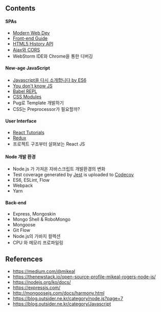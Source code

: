 ## Contents

#### SPAs

- [Modern Web Dev](https://github.com/dexteryy/spellbook-of-modern-webdev)
- [Front-end Guide](https://github.com/grab/front-end-guide)
- [HTML5 History API](https://developer.mozilla.org/en-US/docs/Web/API/History_API)
- [Ajax와 CORS](https://developer.mozilla.org/ko/docs/Web/HTTP/Access_control_CORS)
- WebStorm IDE와 Chrome을 통한 디버깅

#### New-age JavaScript

- [Javascript을 다시 소개합니다 by ES6](https://developer.mozilla.org/ko/docs/A_re-introduction_to_JavaScript)
- [You don't know JS](https://maximdenisov.gitbooks.io/you-don-t-know-js/content/)
- [Babel REPL](http://babeljs.io/repl/)
- [CSS Modules](https://github.com/css-modules/css-modules)
- Pug로 Template 개발하기
- CSS는 Preprocessor가 필요할까?


#### User Interface

- [React Tutorials](https://facebook.github.io/react/docs/hello-world.html)
- [Redux](https://deminoth.github.io/redux/)
- 프로젝트 구조부터 살펴보는 React JS

#### Node 개발 환경

- Node.js 가 가져온 자바스크립트 개발환경의 변화
- Test coverage generated by [Jest](http://facebook.github.io/jest/) is uploaded to [Codecov](https://codecov.io/)
- ES6, ESLint, Flow
- Webpack
- Yarn

#### Back-end

- Express, Mongoskin
- Mongo Shell & RoboMongo
- Mongoose
- Git Flow
- Node.js의 가바지 컬렉션
- CPU 와 메모리 프로파일링

## References

- https://medium.com/@mikeal
- https://thenewstack.io/open-source-profile-mikeal-rogers-node-js/
- https://nodejs.org/ko/docs/
- https://expressjs.com/
- http://mongoosejs.com/docs/harmony.html
- https://blog.outsider.ne.kr/category/node.js?page=7
- https://blog.outsider.ne.kr/category/Javascript